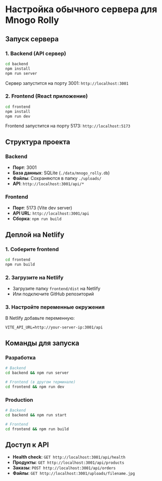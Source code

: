 # Настройка обычного сервера для Mnogo Rolly

## Запуск сервера

### 1. Backend (API сервер)
```bash
cd backend
npm install
npm run server
```

Сервер запустится на порту 3001: `http://localhost:3001`

### 2. Frontend (React приложение)
```bash
cd frontend
npm install
npm run dev
```

Frontend запустится на порту 5173: `http://localhost:5173`

## Структура проекта

### Backend
- **Порт**: 3001
- **База данных**: SQLite (`./data/mnogo_rolly.db`)
- **Файлы**: Сохраняются в папку `./uploads/`
- **API**: `http://localhost:3001/api/*`

### Frontend
- **Порт**: 5173 (Vite dev server)
- **API URL**: `http://localhost:3001/api`
- **Сборка**: `npm run build`

## Деплой на Netlify

### 1. Соберите frontend
```bash
cd frontend
npm run build
```

### 2. Загрузите на Netlify
- Загрузите папку `frontend/dist` на Netlify
- Или подключите GitHub репозиторий

### 3. Настройте переменные окружения
В Netlify добавьте переменную:
```
VITE_API_URL=http://your-server-ip:3001/api
```

## Команды для запуска

### Разработка
```bash
# Backend
cd backend && npm run server

# Frontend (в другом терминале)
cd frontend && npm run dev
```

### Production
```bash
# Backend
cd backend && npm run start

# Frontend
cd frontend && npm run build
```

## Доступ к API

- **Health check**: `GET http://localhost:3001/api/health`
- **Продукты**: `GET http://localhost:3001/api/products`
- **Заказы**: `POST http://localhost:3001/api/orders`
- **Файлы**: `GET http://localhost:3001/uploads/filename.jpg`
